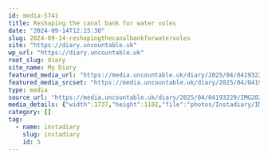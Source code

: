 ```yaml
---
id: media-5741
title: Reshaping the canal bank for water voles
date: "2024-09-14T12:15:30"
slug: 2024-09-14-reshapingthecanalbankforwatervoles
site: "https://diary.uncountable.uk"
wp_url: "https://diary.uncountable.uk"
root_slug: diary
site_name: My Diary
featured_media_url: "https://media.uncountable.uk/diary/2025/04/04193229/IMG20240914131530-edited.webp"
featured_media_srcset: "https://media.uncountable.uk/diary/2025/04/04193229/IMG20240914131530-edited-300x190.webp 300w, https://media.uncountable.uk/diary/2025/04/04193229/IMG20240914131530-edited-1024x650.webp 1024w, https://media.uncountable.uk/diary/2025/04/04193229/IMG20240914131530-edited-150x150.webp 150w, https://media.uncountable.uk/diary/2025/04/04193229/IMG20240914131530-edited-640x406.webp 640w, https://media.uncountable.uk/diary/2025/04/04193229/IMG20240914131530-edited.webp 1737w"
type: media
source_url: "https://media.uncountable.uk/diary/2025/04/04193229/IMG20240914131530-edited.webp"
media_details: {"width":1737,"height":1102,"file":"photos/Instadiary/IMG20240914131530-edited.webp","filesize":174042,"sizes":{"medium":{"file":"IMG20240914131530-edited-300x190.webp","width":300,"height":190,"filesize":22670,"mime_type":"image/webp","source_url":"https://media.uncountable.uk/diary/2025/04/04193229/IMG20240914131530-edited-300x190.webp"},"large":{"file":"IMG20240914131530-edited-1024x650.webp","width":1024,"height":650,"filesize":195944,"mime_type":"image/webp","source_url":"https://media.uncountable.uk/diary/2025/04/04193229/IMG20240914131530-edited-1024x650.webp"},"thumbnail":{"file":"IMG20240914131530-edited-150x150.webp","width":150,"height":150,"filesize":9114,"mime_type":"image/webp","source_url":"https://media.uncountable.uk/diary/2025/04/04193229/IMG20240914131530-edited-150x150.webp"},"mobwidth":{"file":"IMG20240914131530-edited-640x406.webp","width":640,"height":406,"filesize":92576,"mime_type":"image/webp","source_url":"https://media.uncountable.uk/diary/2025/04/04193229/IMG20240914131530-edited-640x406.webp"},"full":{"file":"IMG20240914131530-edited.webp","width":1737,"height":1102,"mime_type":"image/webp","source_url":"https://media.uncountable.uk/diary/2025/04/04193229/IMG20240914131530-edited.webp"}},"image_meta":{"aperture":"0","credit":"","camera":"","caption":"","created_timestamp":"0","copyright":"","focal_length":"0","iso":"0","shutter_speed":"0","title":"","orientation":"0","keywords":[]}}
category: []
tag:
  - name: instadiary
    slug: instadiary
    id: 5
---
```


